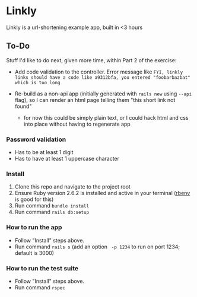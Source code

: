 # Linkly

Linkly is a url-shortening example app, built in <3 hours

## To-Do

Stuff I'd like to do next, given more time, within Part 2 of the exercise:  

* Add code validation to the controller. Error message like `FYI, linkly links should have a code like a9312bfa, you entered "foobarbazbat" which is too long`

* Re-build as a non-api app (initially generated with `rails new` using `--api` flag), so I can render an html page telling them "this short link not found"
  * for now this could be simply plain text, or I could hack html and css into place without having to regenerate app

### Password validation

* Has to be at least 1 digit
* Has to have at least 1 uppercase character

### Install

1. Clone this repo and navigate to the project root
2. Ensure Ruby version 2.6.2 is installed and active in your terminal ([rbenv](https://github.com/rbenv/rbenv) is good for this)
3. Run command `bundle install`
4. Run command `rails db:setup`

### How to run the app

* Follow "Install" steps above.  
* Run command `rails s` (add an option ` -p 1234` to run on port 1234; default is 3000)

### How to run the test suite

* Follow "Install" steps above.
* Run command `rspec`
